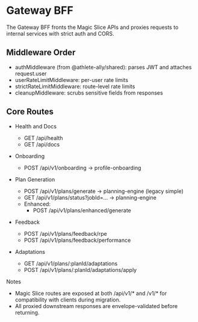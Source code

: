 # Gateway BFF

The Gateway BFF fronts the Magic Slice APIs and proxies requests to internal services with strict auth and CORS.

## Middleware Order
- authMiddleware (from @athlete-ally/shared): parses JWT and attaches request.user
- userRateLimitMiddleware: per-user rate limits
- strictRateLimitMiddleware: route-level rate limits
- cleanupMiddleware: scrubs sensitive fields from responses

## Core Routes
- Health and Docs
  - GET /api/health
  - GET /api/docs

- Onboarding
  - POST /api/v1/onboarding → profile-onboarding

- Plan Generation
  - POST /api/v1/plans/generate → planning-engine (legacy simple)
  - GET  /api/v1/plans/status?jobId=... → planning-engine
  - Enhanced:
    - POST /api/v1/plans/enhanced/generate

- Feedback
  - POST /api/v1/plans/feedback/rpe
  - POST /api/v1/plans/feedback/performance

- Adaptations
  - GET  /api/v1/plans/:planId/adaptations
  - POST /api/v1/plans/:planId/adaptations/apply

Notes
- Magic Slice routes are exposed at both /api/v1/* and /v1/* for compatibility with clients during migration.
- All proxied downstream responses are envelope-validated before returning.

